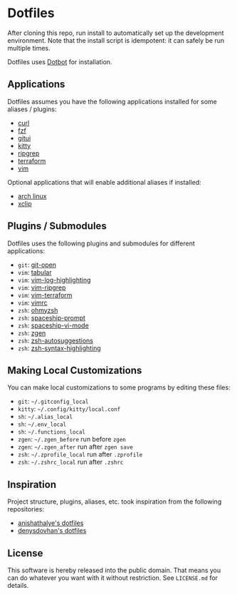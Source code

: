 Dotfiles
========

After cloning this repo, run install to automatically set up the development environment. Note that the install script is idempotent: it can safely be run multiple times.

Dotfiles uses [Dotbot](https://github.com/anishathalye/dotbot) for installation.

Applications
------------
Dotfiles assumes you have the following applications installed for some aliases / plugins:

* [curl](https://github.com/curl/curl)
* [fzf](https://github.com/junegunn/fzf)
* [gitui](https://github.com/extrawurst/gitui)
* [kitty](https://github.com/kovidgoyal/kitty)
* [ripgrep](https://github.com/BurntSushi/ripgrep)
* [terraform](https://github.com/hashicorp/terraform)
* [vim](https://github.com/vim/vim)

Optional applications that will enable additional aliases if installed:

* [arch linux](https://github.com/archlinux)
* [xclip](https://github.com/astrand/xclip)

Plugins / Submodules
--------------------
Dotfiles uses the following plugins and submodules for different applications:

* `git`: [git-open](https://github.com/paulirish/git-open)
* `vim`: [tabular](https://github.com/godlygeek/tabular)
* `vim`: [vim-log-highlighting](https://github.com/MTDL9/vim-log-highlighting)
* `vim`: [vim-ripgrep](https://github.com/jremmen/vim-ripgrep)
* `vim`: [vim-terraform](https://github.com/hashivim/vim-terraform)
* `vim`: [vimrc](https://github.com/amix/vimrc)
* `zsh`: [ohmyzsh](https://github.com/ohmyzsh/ohmyzsh)
* `zsh`: [spaceship-prompt](https://github.com/spaceship-prompt/spaceship-prompt)
* `zsh`: [spaceship-vi-mode](https://github.com/spaceship-prompt/spaceship-vi-mode)
* `zsh`: [zgen](https://github.com/tarjoilija/zgen)
* `zsh`: [zsh-autosuggestions](https://github.com/zsh-users/zsh-autosuggestions)
* `zsh`: [zsh-syntax-highlighting](https://github.com/zsh-users/zsh-syntax-highlighting)

Making Local Customizations
---------------------------

You can make local customizations to some programs by editing these files:

* `git`: `~/.gitconfig_local`
* `kitty`: `~/.config/kitty/local.conf`
* `sh`: `~/.alias_local`
* `sh`: `~/.env_local`
* `sh`: `~/.functions_local`
* `zgen`: `~/.zgen_before` run before `zgen`
* `zgen`: `~/.zgen_after` run after `zgen save`
* `zsh`: `~/.zprofile_local` run after `.zprofile`
* `zsh`: `~/.zshrc_local` run after `.zshrc`

Inspiration
-----------
Project structure, plugins, aliases, etc. took inspiration from the following repositories:

* [anishathalye's dotfiles](https://github.com/anishathalye/dotfiles)
* [denysdovhan's dotfiles](https://github.com/denysdovhan/dotfiles)

License
-------

This software is hereby released into the public domain. That means you can do
whatever you want with it without restriction. See `LICENSE.md` for details.

